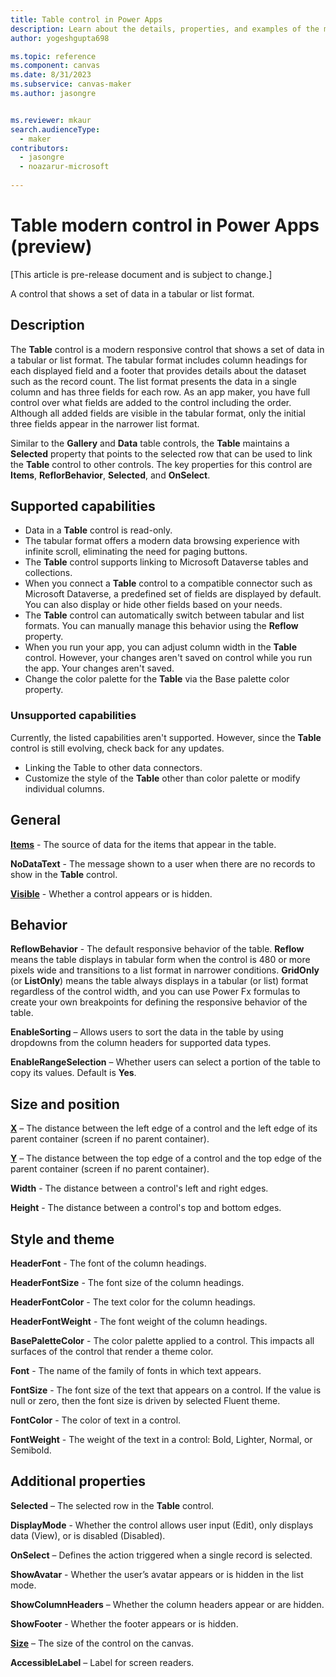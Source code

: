 ```yaml
---
title: Table control in Power Apps
description: Learn about the details, properties, and examples of the modern Table control in Power Apps.
author: yogeshgupta698

ms.topic: reference
ms.component: canvas
ms.date: 8/31/2023
ms.subservice: canvas-maker
ms.author: jasongre


ms.reviewer: mkaur
search.audienceType: 
  - maker
contributors:
  - jasongre
  - noazarur-microsoft
  
---
```

# Table modern control in Power Apps (preview)

[This article is pre-release document and is subject to change.]

A control that shows a set of data in a tabular or list format.

## Description
The **Table** control is a modern responsive control that shows a set of data in a tabular or list format. The tabular format includes column headings for each displayed field and a footer that provides details about the dataset such as the record count. The list format presents the data in a single column and has three fields for each row. As an app maker, you have full control over what fields are added to the control including the order. Although all added fields are visible in the tabular format, only the initial three fields appear in the narrower list format.

Similar to the **Gallery** and **Data** table controls, the **Table** maintains a **Selected** property that points to the selected row that can be used to link the **Table** control to other controls. The key properties for this control are **Items**, **ReflorBehavior**, **Selected**, and **OnSelect**.

## Supported capabilities

- Data in a **Table** control is read-only.
- The tabular format offers a modern data browsing experience with infinite scroll, eliminating the need for paging buttons.
- The **Table** control supports linking to Microsoft Dataverse tables and collections.
- When you connect a **Table** control to a compatible connector such as Microsoft Dataverse, a predefined set of fields are displayed by default. You can also display or hide other fields based on your needs.
- The **Table** control can automatically switch between tabular and list formats. You can manually manage this behavior using the **Reflow** property.
- When you run your app, you can adjust column width in the **Table** control. However, your changes aren't saved on control while you run the app. Your changes aren't saved.
- Change the color palette for the **Table** via the Base palette color property. 

### Unsupported capabilities
Currently, the listed capabilities aren't supported. However, since the **Table** control is still evolving, check back for any updates.

* Linking the Table to other data connectors.
* Customize the style of the **Table** other than color palette or modify individual columns.


## General

**[Items](../properties-core.md)** - The source of data for the items that appear in the table.

**NoDataText** - The message shown to a user when there are no records to show in the **Table** control. 

**[Visible](../properties-core.md)** - Whether a control appears or is hidden.

## Behavior 

**ReflowBehavior** - The default responsive behavior of the table. **Reflow** means the table displays in tabular form when the control is 480 or more pixels wide and transitions to a list format in narrower conditions. **GridOnly** (or **ListOnly**) means the table always displays in a tabular (or list) format regardless of the control width, and you can use Power Fx formulas to create your own breakpoints for defining the responsive behavior of the table.

**EnableSorting** – Allows users to sort the data in the table by using dropdowns from the column headers for supported data types. 

**EnableRangeSelection** – Whether users can select a portion of the table to copy its values. Default is **Yes**. 

## Size and position 

**[X](../properties-size-location.md)** – The distance between the left edge of a control and the left edge of its parent container (screen if no parent container).

**[Y](../properties-size-location.md)** – The distance between the top edge of a control and the top edge of the parent container (screen if no parent container).

**Width** - The distance between a control's left and right edges. 

**Height** - The distance between a control's top and bottom edges. 


## Style and theme 

**HeaderFont** - The font of the column headings. 

**HeaderFontSize** - The font size of the column headings. 

**HeaderFontColor** - The text color for the column headings. 

**HeaderFontWeight** - The font weight of the column headings. 

**BasePaletteColor** - The color palette applied to a control. This impacts all surfaces of the control that render a theme color. 

**Font** - The name of the family of fonts in which text appears. 

**FontSize** - The font size of the text that appears on a control. If the value is null or zero, then the font size is driven by selected Fluent theme. 

**FontColor** - The color of text in a control. 

**FontWeight** - The weight of the text in a control: Bold, Lighter, Normal, or Semibold. 

## Additional properties

**Selected** – The selected row in the **Table** control.  

**DisplayMode** - Whether the control allows user input (Edit), only displays data (View), or is disabled (Disabled). 

**OnSelect** – Defines the action triggered when a single record is selected.  

**ShowAvatar** - Whether the user’s avatar appears or is hidden in the list mode. 

**ShowColumnHeaders** – Whether the column headers appear or are hidden. 

**ShowFooter** - Whether the footer appears or is hidden.  

**[Size](../properties-text.md)** – The size of the control on the canvas.

**AccessibleLabel** – Label for screen readers. 











